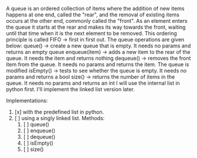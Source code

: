 A queue is an ordered collection of items where the addition of new items happens at one end, called the "rear",
    and the removal of existing items occurs at the other end, commonly called the "front". 
    As an element enters the queue it starts at the rear and makes its way towards the front,
    waiting until that time when it is the next element to be removed.
This ordering principle is called FIFO -> first in first out.
The queue operations are given below:
    queue() -> create a new queue that is empty. It needs no params and returns an empty queue
    enqueue(item) -> adds a new item to the rear of the queue. It needs the item and returns nothing
    dequeue() -> removes the front item from the queue. It needs no params and returns the item. The queue is modified
    isEmpty() -> tests to see whether the queue is empty. It needs no params and returns a bool
    size() -> returns the number of items in the queue. It needs no params and returns an int
I will use the internal list in python first. I'll implement the linked list version later.

Implementations:
1. [x] with the predefined list in python.  
2. [ ] using a singly linked list. Methods:
    1. [ ] queue()  
    2. [ ] enqueue()  
    3. [ ] dequeue()  
    4. [ ] isEmpty()  
    5. [ ] size()  